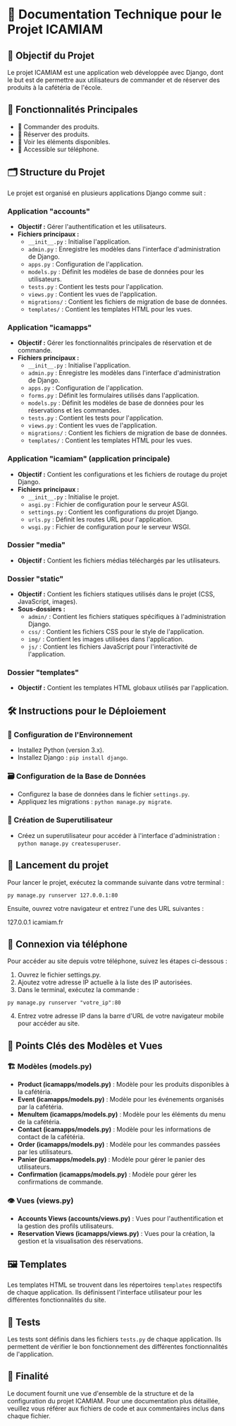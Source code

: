 # 📄 Documentation Technique pour le Projet ICAMIAM

## 🎯 Objectif du Projet
Le projet ICAMIAM est une application web développée avec Django, dont le but est de permettre aux utilisateurs de commander et de réserver des produits à la cafétéria de l'école.

## 🌟 Fonctionnalités Principales
- 🛒 Commander des produits.
- 📅 Réserver des produits.
- 👀 Voir les éléments disponibles.
- 📱 Accessible sur téléphone.

## 🗂 Structure du Projet
Le projet est organisé en plusieurs applications Django comme suit :

### Application "accounts"
- **Objectif :** Gérer l'authentification et les utilisateurs.
- **Fichiers principaux :**
  - `__init__.py` : Initialise l'application.
  - `admin.py` : Enregistre les modèles dans l'interface d'administration de Django.
  - `apps.py` : Configuration de l'application.
  - `models.py` : Définit les modèles de base de données pour les utilisateurs.
  - `tests.py` : Contient les tests pour l'application.
  - `views.py` : Contient les vues de l'application.
  - `migrations/` : Contient les fichiers de migration de base de données.
  - `templates/` : Contient les templates HTML pour les vues.

### Application "icamapps"
- **Objectif :** Gérer les fonctionnalités principales de réservation et de commande.
- **Fichiers principaux :**
  - `__init__.py` : Initialise l'application.
  - `admin.py` : Enregistre les modèles dans l'interface d'administration de Django.
  - `apps.py` : Configuration de l'application.
  - `forms.py` : Définit les formulaires utilisés dans l'application.
  - `models.py` : Définit les modèles de base de données pour les réservations et les commandes.
  - `tests.py` : Contient les tests pour l'application.
  - `views.py` : Contient les vues de l'application.
  - `migrations/` : Contient les fichiers de migration de base de données.
  - `templates/` : Contient les templates HTML pour les vues.

### Application "icamiam" (application principale)
- **Objectif :** Contient les configurations et les fichiers de routage du projet Django.
- **Fichiers principaux :**
  - `__init__.py` : Initialise le projet.
  - `asgi.py` : Fichier de configuration pour le serveur ASGI.
  - `settings.py` : Contient les configurations du projet Django.
  - `urls.py` : Définit les routes URL pour l'application.
  - `wsgi.py` : Fichier de configuration pour le serveur WSGI.

### Dossier "media"
- **Objectif :** Contient les fichiers médias téléchargés par les utilisateurs.

### Dossier "static"
- **Objectif :** Contient les fichiers statiques utilisés dans le projet (CSS, JavaScript, images).
- **Sous-dossiers :**
  - `admin/` : Contient les fichiers statiques spécifiques à l'administration Django.
  - `css/` : Contient les fichiers CSS pour le style de l'application.
  - `img/` : Contient les images utilisées dans l'application.
  - `js/` : Contient les fichiers JavaScript pour l'interactivité de l'application.

### Dossier "templates"
- **Objectif :** Contient les templates HTML globaux utilisés par l'application.

## 🛠️ Instructions pour le Déploiement

### 🐍 Configuration de l'Environnement
- Installez Python (version 3.x).
- Installez Django : `pip install django`.

### 🗃️ Configuration de la Base de Données
- Configurez la base de données dans le fichier `settings.py`.
- Appliquez les migrations : `python manage.py migrate`.

### 🔐 Création de Superutilisateur
- Créez un superutilisateur pour accéder à l'interface d'administration : `python manage.py createsuperuser`.
  
## 🚀 Lancement du projet

Pour lancer le projet, exécutez la commande suivante dans votre terminal :

```
py manage.py runserver 127.0.0.1:80
```
Ensuite, ouvrez votre navigateur et entrez l'une des URL suivantes :

127.0.0.1
icamiam.fr
## 📱 Connexion via téléphone
Pour accéder au site depuis votre téléphone, suivez les étapes ci-dessous :

1. Ouvrez le fichier settings.py.
2. Ajoutez votre adresse IP actuelle à la liste des IP autorisées.
3. Dans le terminal, exécutez la commande :
```
py manage.py runserver "votre_ip":80
```
4. Entrez votre adresse IP dans la barre d'URL de votre navigateur mobile pour accéder au site.

## 🔑 Points Clés des Modèles et Vues

### 🏗️ Modèles (models.py)
- **Product (icamapps/models.py)** : Modèle pour les produits disponibles à la cafétéria.
- **Event (icamapps/models.py)** : Modèle pour les événements organisés par la cafétéria.
- **MenuItem (icamapps/models.py)** : Modèle pour les éléments du menu de la cafétéria.
- **Contact (icamapps/models.py)** : Modèle pour les informations de contact de la cafétéria.
- **Order (icamapps/models.py)** : Modèle pour les commandes passées par les utilisateurs.
- **Panier (icamapps/models.py)** : Modèle pour gérer le panier des utilisateurs.
- **Confirmation (icamapps/models.py)** : Modèle pour gérer les confirmations de commande.


### 👁️ Vues (views.py)
- **Accounts Views (accounts/views.py)** : Vues pour l'authentification et la gestion des profils utilisateurs.
- **Reservation Views (icamapps/views.py)** : Vues pour la création, la gestion et la visualisation des réservations.

## 🖼️ Templates
Les templates HTML se trouvent dans les répertoires `templates` respectifs de chaque application. Ils définissent l'interface utilisateur pour les différentes fonctionnalités du site.

## 🧪 Tests
Les tests sont définis dans les fichiers `tests.py` de chaque application. Ils permettent de vérifier le bon fonctionnement des différentes fonctionnalités de l'application.

## 🏁 Finalité
Le document fournit une vue d'ensemble de la structure et de la configuration du projet ICAMIAM. Pour une documentation plus détaillée, veuillez vous référer aux fichiers de code et aux commentaires inclus dans chaque fichier.








